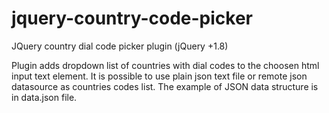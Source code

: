 # jquery-country-code-picker
JQuery country dial code picker plugin (jQuery +1.8)

Plugin adds dropdown list of countries with dial codes to the choosen html input text element. It is possible to use plain json text file or remote json datasource as countries codes list. The example of JSON data structure is in data.json file.
